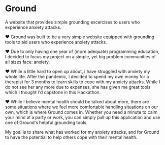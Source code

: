 # Ground
A website that provides simple grounding excercises to users who experience anxiety attacks.

 ❤ Ground was built to be a very simple website equipped with grounding tools to aid users who experience anxiety attacks.
 
  ❤ Due to only having one year of (more adequate) programming education, I decided to focus my 
                project on a simple, yet big problem communities of all sizes face: anxiety.
                
 ❤ While a little hard to open up about, I have struggled with anxiety my whole life. After the pandemic,
                I decided to spend my own money for a therapist for 3 months to learn skills to cope with my anxiety attacks.
                While I do not see her any more due to expenses, she has given me great tools which I thought I'd capstone in 
                this Hackathon.
                
❤ While I believe mental health should be talked about more, there are some situations where we feel
                more comfortable handling situations on our own, which is where Ground comes in. Whether you need a minute 
                to calm your mind at a party or work, you can simply pull up this application and use one of Ground's helpful
                grounding tools.
                
 My goal is to share what has worked for my anxiety attacks, and for Ground to have the
                 potential to help others cope with their mental health.
